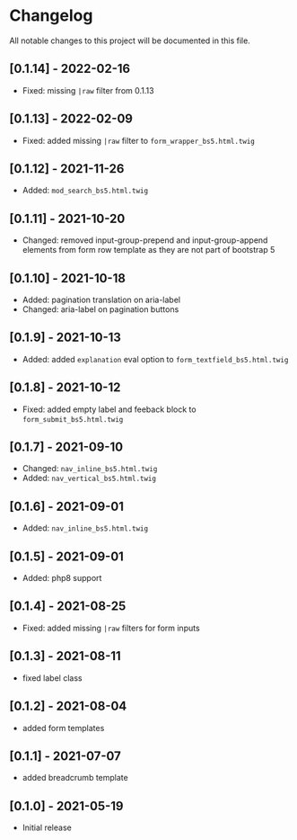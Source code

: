 # Changelog

All notable changes to this project will be documented in this file.

## [0.1.14] - 2022-02-16

- Fixed: missing `|raw` filter from 0.1.13

## [0.1.13] - 2022-02-09

- Fixed: added missing `|raw` filter to `form_wrapper_bs5.html.twig`

## [0.1.12] - 2021-11-26

- Added: `mod_search_bs5.html.twig`

## [0.1.11] - 2021-10-20
- Changed: removed input-group-prepend and input-group-append elements from form row template as they are not part of bootstrap 5

## [0.1.10] - 2021-10-18

- Added: pagination translation on aria-label
- Changed: aria-label on pagination buttons

## [0.1.9] - 2021-10-13

- Added: added `explanation` eval option to `form_textfield_bs5.html.twig`

## [0.1.8] - 2021-10-12

- Fixed: added empty label and feeback block to `form_submit_bs5.html.twig`

## [0.1.7] - 2021-09-10

- Changed: `nav_inline_bs5.html.twig`
- Added: `nav_vertical_bs5.html.twig`

## [0.1.6] - 2021-09-01

- Added: `nav_inline_bs5.html.twig`

## [0.1.5] - 2021-09-01

- Added: php8 support

## [0.1.4] - 2021-08-25

- Fixed: added missing `|raw` filters for form inputs

## [0.1.3] - 2021-08-11

- fixed label class

## [0.1.2] - 2021-08-04

- added form templates

## [0.1.1] - 2021-07-07

- added breadcrumb template

## [0.1.0] - 2021-05-19

- Initial release
